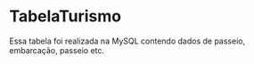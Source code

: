 # TabelaTurismo
Essa tabela foi realizada na MySQL contendo dados de passeio, embarcação, passeio etc.
